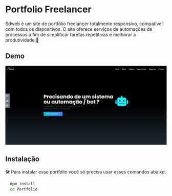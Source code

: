 
# Portfolio Freelancer 

Sdweb é um site de portfólio freelancer totalmente responsivo, compatível com todos os dispositivos. O site oferece serviços de automações de processos a fim de simplificar tarefas repetitivas e melhorar a produtividade.🚀

## Demo

![Image](./src/assets/portfolio.png)


## Instalação

🛠 Para instalar esse portfólio você só precisa usar esses comandos abaixo:

```bash
  npm install 
  cd Portfólio
```
    



